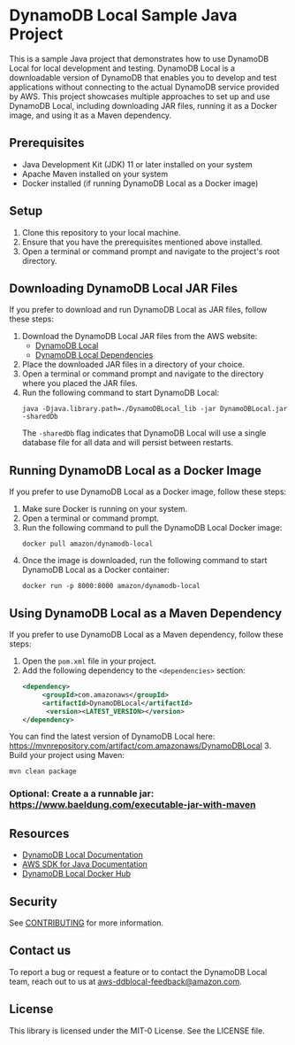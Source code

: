 # DynamoDB Local Sample Java Project
This is a sample Java project that demonstrates how to use DynamoDB Local for local development and testing. 
DynamoDB Local is a downloadable version of DynamoDB that enables you to develop and test applications without connecting to the actual DynamoDB service provided by AWS. 
This project showcases multiple approaches to set up and use DynamoDB Local, including downloading JAR files, running it as a Docker image, and using it as a Maven dependency.

## Prerequisites
- Java Development Kit (JDK) 11 or later installed on your system
- Apache Maven installed on your system
- Docker installed (if running DynamoDB Local as a Docker image)

## Setup
1. Clone this repository to your local machine.
2. Ensure that you have the prerequisites mentioned above installed.
3. Open a terminal or command prompt and navigate to the project's root directory.

## Downloading DynamoDB Local JAR Files
If you prefer to download and run DynamoDB Local as JAR files, follow these steps:
1. Download the DynamoDB Local JAR files from the AWS website:
    - [DynamoDB Local](https://docs.aws.amazon.com/amazondynamodb/latest/developerguide/DynamoDBLocal.DownloadingAndRunning.html)
    - [DynamoDB Local Dependencies](https://docs.aws.amazon.com/amazondynamodb/latest/developerguide/DynamoDBLocal.RequiredLibraries.html)
2. Place the downloaded JAR files in a directory of your choice.
3. Open a terminal or command prompt and navigate to the directory where you placed the JAR files.
4. Run the following command to start DynamoDB Local:
   ```
   java -Djava.library.path=./DynamoDBLocal_lib -jar DynamoDBLocal.jar -sharedDb
   ```
   The `-sharedDb` flag indicates that DynamoDB Local will use a single database file for all data and will persist between restarts.


## Running DynamoDB Local as a Docker Image
If you prefer to use DynamoDB Local as a Docker image, follow these steps:
1. Make sure Docker is running on your system.
2. Open a terminal or command prompt.
3. Run the following command to pull the DynamoDB Local Docker image:
   ```
   docker pull amazon/dynamodb-local
   ```
4. Once the image is downloaded, run the following command to start DynamoDB Local as a Docker container:
   ```
   docker run -p 8000:8000 amazon/dynamodb-local
   ```


## Using DynamoDB Local as a Maven Dependency
If you prefer to use DynamoDB Local as a Maven dependency, follow these steps:
1. Open the `pom.xml` file in your project.
2. Add the following dependency to the `<dependencies>` section:
   ```xml
   <dependency>
        <groupId>com.amazonaws</groupId>
        <artifactId>DynamoDBLocal</artifactId>
         <version><LATEST_VERSION></version>
   </dependency>
   ```
You can find the latest version of DynamoDB Local here: https://mvnrepository.com/artifact/com.amazonaws/DynamoDBLocal
3. Build your project using Maven:
   ```
   mvn clean package
   ```

### Optional: Create a a runnable jar: https://www.baeldung.com/executable-jar-with-maven

## Resources
- [DynamoDB Local Documentation](https://docs.aws.amazon.com/amazondynamodb/latest/developerguide/DynamoDBLocal.html)
- [AWS SDK for Java Documentation](https://docs.aws.amazon.com/sdk-for-java/index.html)
- [DynamoDB Local Docker Hub](https://hub.docker.com/r/amazon/dynamodb-local)

## Security

See [CONTRIBUTING](CONTRIBUTING.md#security-issue-notifications) for more information.

## Contact us
To report a bug or request a feature or to contact the DynamoDB Local team, reach out to us at aws-ddblocal-feedback@amazon.com.

## License

This library is licensed under the MIT-0 License. See the LICENSE file.

